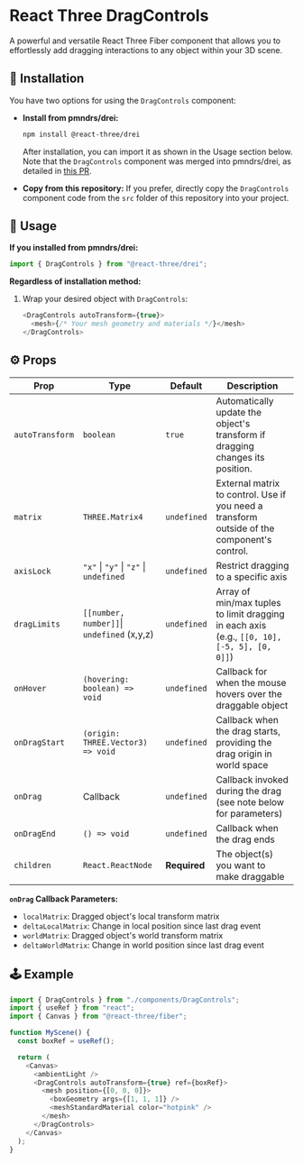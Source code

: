 # React Three DragControls

A powerful and versatile React Three Fiber component that allows you to effortlessly add dragging interactions to any object within your 3D scene.

## 🚀 Installation

You have two options for using the `DragControls` component:

- **Install from pmndrs/drei:**

  ```bash
  npm install @react-three/drei
  ```

  After installation, you can import it as shown in the Usage section below. Note that the `DragControls` component was merged into pmndrs/drei, as detailed in [this PR](https://github.com/pmndrs/drei/pull/1827).

- **Copy from this repository:**
  If you prefer, directly copy the `DragControls` component code from the `src` folder of this repository into your project.

## 💫 Usage

**If you installed from pmndrs/drei:**

```javascript
import { DragControls } from "@react-three/drei";
```

**Regardless of installation method:**

1. Wrap your desired object with `DragControls`:

   ```javascript
   <DragControls autoTransform={true}>
     <mesh>{/* Your mesh geometry and materials */}</mesh>
   </DragControls>
   ```

## ⚙️ Props

| Prop            | Type                                       | Default      | Description                                                                                 |
| --------------- | ------------------------------------------ | ------------ | ------------------------------------------------------------------------------------------- |
| `autoTransform` | `boolean`                                  | `true`       | Automatically update the object's transform if dragging changes its position.               |
| `matrix`        | `THREE.Matrix4`                            | `undefined`  | External matrix to control. Use if you need a transform outside of the component's control. |
| `axisLock`      | `"x"` \| `"y"` \| `"z"` \| `undefined`     | `undefined`  | Restrict dragging to a specific axis                                                        |
| `dragLimits`    | `[[number, number]]`\| `undefined` (x,y,z) | `undefined`  | Array of min/max tuples to limit dragging in each axis (e.g., `[[0, 10], [-5, 5], [0, 0]]`) |
| `onHover`       | `(hovering: boolean) => void`              | `undefined`  | Callback for when the mouse hovers over the draggable object                                |
| `onDragStart`   | `(origin: THREE.Vector3) => void`          | `undefined`  | Callback when the drag starts, providing the drag origin in world space                     |
| `onDrag`        | Callback                                   | `undefined`  | Callback invoked during the drag (see note below for parameters)                            |
| `onDragEnd`     | `() => void`                               | `undefined`  | Callback when the drag ends                                                                 |
| `children`      | `React.ReactNode`                          | **Required** | The object(s) you want to make draggable                                                    |

**`onDrag` Callback Parameters:**

- `localMatrix`: Dragged object's local transform matrix
- `deltaLocalMatrix`: Change in local position since last drag event
- `worldMatrix`: Dragged object's world transform matrix
- `deltaWorldMatrix`: Change in world position since last drag event

## 🕹️ Example

```javascript
import { DragControls } from "./components/DragControls";
import { useRef } from "react";
import { Canvas } from "@react-three/fiber";

function MyScene() {
  const boxRef = useRef();

  return (
    <Canvas>
      <ambientLight />
      <DragControls autoTransform={true} ref={boxRef}>
        <mesh position={[0, 0, 0]}>
          <boxGeometry args={[1, 1, 1]} />
          <meshStandardMaterial color="hotpink" />
        </mesh>
      </DragControls>
    </Canvas>
  );
}
```
